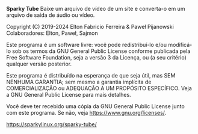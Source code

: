 **Sparky Tube** Baixe um arquivo de vídeo de um site e converta-o em um arquivo de saída de áudio ou vídeo.

Copyright (C) 2019-2024 Elton Fabricio Ferreira & Paweł Pijanowski Colaboradores: Elton, Paweł, Sajmon

Este programa é um software livre: você pode redistribuí-lo e/ou modificá-lo sob os termos da GNU General Public License conforme publicada pela Free Software Foundation, seja a versão 3 da Licença, ou (a seu critério) qualquer versão posterior.

Este programa é distribuído na esperança de que seja útil, mas SEM NENHUMA GARANTIA; sem mesmo a garantia implícita de COMERCIALIZAÇÃO ou ADEQUAÇÃO A UM PROPÓSITO ESPECÍFICO. Veja a GNU General Public License para mais detalhes.

Você deve ter recebido uma cópia da GNU General Public License junto com este programa. Se não, veja https://www.gnu.org/licenses/.


https://sparkylinux.org/sparky-tube/

